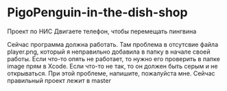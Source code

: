 # PigoPenguin-in-the-dish-shop
Проект по НИС
Двигаете телефон, чтобы перемещать пингвина

Сейчас программа должна работать. Там проблема  в отсутсвие файла player.png, который я неправильно добавила в папку в начале своей работы. Если что-то опять не работает, то нужно его проверить в папке image прям в Xcode. Если что-то не так, то он должен быть серым и не открываться. При этой проблеме, напишите, пожалуйста мне. Сейчас правильный проект лежит в master
